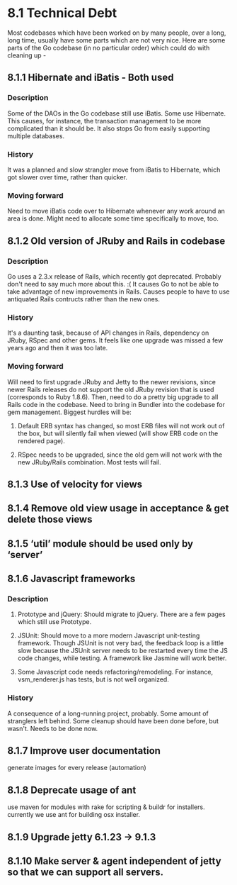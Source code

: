 # 8.1 Technical Debt
Most codebases which have been worked on by many people, over a long, long time, usually have some parts which are not very nice. Here are some parts of the Go codebase (in no particular order) which could do with cleaning up -

## 8.1.1 Hibernate and iBatis - Both used
### Description
Some of the DAOs in the Go codebase still use iBatis. Some use Hibernate. This causes, for instance, the transaction
management to be more complicated than it should be. It also stops Go from easily supporting multiple databases.

### History
It was a planned and slow strangler move from iBatis to Hibernate, which got slower over time, rather than quicker.

### Moving forward
Need to move iBatis code over to Hibernate whenever any work around an area is done. Might need to allocate some time
specifically to move, too.

## 8.1.2 Old version of JRuby and Rails in codebase
### Description
Go uses a 2.3.x release of Rails, which recently got deprecated. Probably don't need to say much more about this. :(
It causes Go to not be able to take advantage of new improvements in Rails. Causes people to have to use antiquated
Rails contructs rather than the new ones.

### History
It's a daunting task, because of API changes in Rails, dependency on JRuby, RSpec and other gems. It feels like one
upgrade was missed a few years ago and then it was too late.

### Moving forward
Will need to first upgrade JRuby and Jetty to the newer revisions, since newer Rails releases do not support the old
JRuby revision that is used (corresponds to Ruby 1.8.6). Then, need to do a pretty big upgrade to all Rails code in
the codebase. Need to bring in Bundler into the codebase for gem management. Biggest hurdles will be:

1. Default ERB syntax has changed, so most ERB files will not work out of the box, but will silently fail when viewed
(will show ERB code on the rendered page).

2. RSpec needs to be upgraded, since the old gem will not work with the new JRuby/Rails combination. Most tests will
fail.

## 8.1.3 Use of velocity for views

## 8.1.4 Remove old view usage in acceptance & get delete those views

## 8.1.5 ‘util’ module should be used only by ‘server’

## 8.1.6 Javascript frameworks
### Description
1. Prototype and jQuery: Should migrate to jQuery. There are a few pages which still use Prototype.

2. JSUnit: Should move to a more modern Javascript unit-testing framework. Though JSUnit is not very bad, the feedback
loop is a little slow because the JSUnit server needs to be restarted every time the JS code changes, while
testing. A framework like Jasmine will work better.

3. Some Javascript code needs refactoring/remodeling. For instance, vsm_renderer.js has tests, but is not well
organized.

### History
A consequence of a long-running project, probably. Some amount of stranglers left behind. Some cleanup should have
been done before, but wasn't. Needs to be done now.

## 8.1.7 Improve user documentation
generate images for every release (automation)

## 8.1.8 Deprecate usage of ant
use maven for modules with rake for scripting & buildr for installers. currently we use ant for building osx installer.

## 8.1.9 Upgrade jetty 6.1.23 -> 9.1.3

## 8.1.10 Make server & agent independent of jetty so that we can support all servers.

